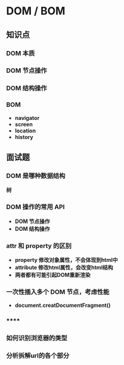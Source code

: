 # DOM / BOM

## 知识点

### DOM 本质

### DOM 节点操作

### DOM 结构操作

### BOM

* **navigator**
* **screen**
* **location**
* **history**

## 面试题

### DOM 是哪种数据结构

**树**

### DOM 操作的常用 API

* **DOM 节点操作**
* **DOM 结构操作**

### attr 和 property 的区别

* **property 修改对象属性，不会体现到html中**
* **attribute 修改html属性，会改变html结构**
* **两者都有可能引起DOM重新渲染**

### 一次性插入多个 DOM 节点，考虑性能

* **document.creatDocumentFragment\(\)**

### \*\*\*\*

### **如何识别浏览器的类型**

### **分析拆解url的各个部分**




